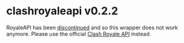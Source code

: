 # clashroyaleapi v0.2.2

RoyaleAPI has been [discontinued](https://royaleapi.com/blog/sunset-api) and so this wrapper does not work anymore. Please use the official [Clash Royale API](https://developer.clashroyale.com/#/) instead.
